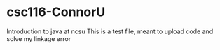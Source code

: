 # csc116-ConnorU
Introduction to java at ncsu
This is a test file, meant to upload code and solve my linkage error
